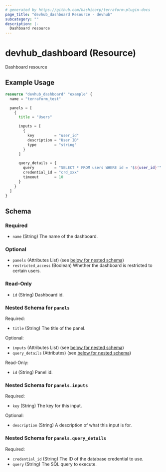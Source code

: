 ```yaml
---
# generated by https://github.com/hashicorp/terraform-plugin-docs
page_title: "devhub_dashboard Resource - devhub"
subcategory: ""
description: |-
  Dashboard resource
---
```


# devhub_dashboard (Resource)

Dashboard resource

## Example Usage

```terraform
resource "devhub_dashboard" "example" {
  name = "terraform_test"

  panels = [
    {
      title = "Users"

      inputs = [
        {
          key         = "user_id"
          description = "User ID"
          type        = "string"
        }
      ]

      query_details = {
        query         = "SELECT * FROM users WHERE id = '$${user_id}'"
        credential_id = "crd_xxx"
        timeout       = 10
      }
    }
  ]
}
```

<!-- schema generated by tfplugindocs -->
## Schema

### Required

- `name` (String) The name of the dashboard.

### Optional

- `panels` (Attributes List) (see [below for nested schema](#nestedatt--panels))
- `restricted_access` (Boolean) Whether the dashboard is restricted to certain users.

### Read-Only

- `id` (String) Dashboard id.

<a id="nestedatt--panels"></a>
### Nested Schema for `panels`

Required:

- `title` (String) The title of the panel.

Optional:

- `inputs` (Attributes List) (see [below for nested schema](#nestedatt--panels--inputs))
- `query_details` (Attributes) (see [below for nested schema](#nestedatt--panels--query_details))

Read-Only:

- `id` (String) Panel id.

<a id="nestedatt--panels--inputs"></a>
### Nested Schema for `panels.inputs`

Required:

- `key` (String) The key for this input.

Optional:

- `description` (String) A description of what this input is for.


<a id="nestedatt--panels--query_details"></a>
### Nested Schema for `panels.query_details`

Required:

- `credential_id` (String) The ID of the database credential to use.
- `query` (String) The SQL query to execute.
